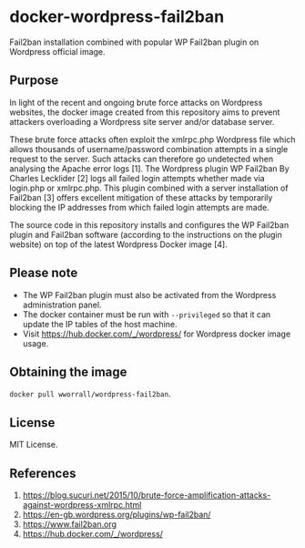# docker-wordpress-fail2ban

Fail2ban installation combined with popular WP Fail2ban plugin on Wordpress
official image.

## Purpose 

In light of the recent and ongoing brute force attacks on Wordpress websites,
the docker image created from this repository aims to prevent attackers
overloading a Wordpress site server and/or database server.

These brute force attacks often exploit the xmlrpc.php Wordpress file which
allows thousands of username/password combination attempts in a single request
to the server. Such attacks can therefore go undetected when analysing the
Apache error logs [1]. The Wordpress plugin WP Fail2ban By Charles Lecklider [2]
logs all failed login attempts whether made via login.php or xmlrpc.php. This
plugin combined with a server installation of Fail2ban [3] offers excellent
mitigation of these attacks by temporarily blocking the IP addresses from which
failed login attempts are made.

The source code in this repository installs and configures the WP Fail2ban
plugin and Fail2ban software (according to the instructions on the plugin
website) on top of the latest Wordpress Docker image [4].

## Please note

- The WP Fail2ban plugin must also be activated from the Wordpress
  administration panel.
- The docker container must be run with `--privileged` so that it can update the
  IP tables of the host machine.
- Visit https://hub.docker.com/_/wordpress/ for Wordpress docker image usage.

## Obtaining the image

`docker pull wworrall/wordpress-fail2ban`.


## License

MIT License.

## References

1. <https://blog.sucuri.net/2015/10/brute-force-amplification-attacks-against-wordpress-xmlrpc.html>
2. <https://en-gb.wordpress.org/plugins/wp-fail2ban/>
3. <https://www.fail2ban.org>
4. <https://hub.docker.com/_/wordpress/>
